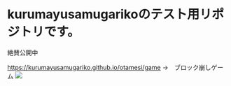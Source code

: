 <h1>kurumayusamugarikoのテスト用リポジトリです。</h1>
<p>絶賛公開中</p>


https://kurumayusamugariko.github.io/otamesi/game →　ブロック崩しゲーム
<img src="https://img.shields.io/badge/-Javascript-black.svg?logo=javascript&style=popout-square">


